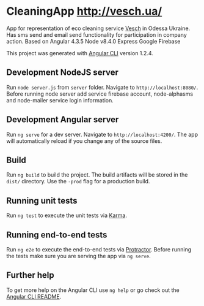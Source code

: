 # CleaningApp http://vesch.ua/

App for representation of eco cleaning service [Vesch](http://vesch.ua/) in Odessa Ukraine. 
Has sms send and email send functionality for participation in company action.
Based on 
	Angular 4.3.5 
	Node v8.4.0
	Express
	Google Firebase

This project was generated with [Angular CLI](https://github.com/angular/angular-cli) version 1.2.4.

## Development NodeJS server 

Run `node server.js` from `server` folder. Navigate to `http://localhost:8080/`. Before running node server add service firebase account, node-alphasms and node-mailer service login information.

## Development Angular server 

Run `ng serve` for a dev server. Navigate to `http://localhost:4200/`. The app will automatically reload if you change any of the source files.

## Build

Run `ng build` to build the project. The build artifacts will be stored in the `dist/` directory. Use the `-prod` flag for a production build.

## Running unit tests

Run `ng test` to execute the unit tests via [Karma](https://karma-runner.github.io).

## Running end-to-end tests

Run `ng e2e` to execute the end-to-end tests via [Protractor](http://www.protractortest.org/).
Before running the tests make sure you are serving the app via `ng serve`.

## Further help

To get more help on the Angular CLI use `ng help` or go check out the [Angular CLI README](https://github.com/angular/angular-cli/blob/master/README.md).
